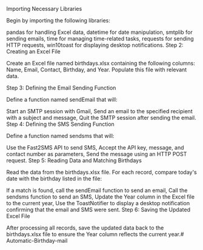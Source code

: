 Importing Necessary Libraries

Begin by importing the following libraries:

pandas for handling Excel data,
datetime for date manipulation,
smtplib for sending emails,
time for managing time-related tasks,
requests for sending HTTP requests,
win10toast for displaying desktop notifications.
Step 2: Creating an Excel File

Create an Excel file named birthdays.xlsx containing the following columns: Name, Email, Contact, Birthday, and Year. Populate this file with relevant data.

Step 3: Defining the Email Sending Function

Define a function named sendEmail that will:

Start an SMTP session with Gmail,
Send an email to the specified recipient with a subject and message,
Quit the SMTP session after sending the email.
Step 4: Defining the SMS Sending Function

Define a function named sendsms that will:

Use the Fast2SMS API to send SMS,
Accept the API key, message, and contact number as parameters,
Send the message using an HTTP POST request.
Step 5: Reading Data and Matching Birthdays

Read the data from the birthdays.xlsx file. For each record, compare today's date with the birthday listed in the file:

If a match is found, call the sendEmail function to send an email,
Call the sendsms function to send an SMS,
Update the Year column in the Excel file to the current year,
Use the ToastNotifier to display a desktop notification confirming that the email and SMS were sent.
Step 6: Saving the Updated Excel File

After processing all records, save the updated data back to the birthdays.xlsx file to ensure the Year column reflects the current year.# Automatic-Birthday-mail
